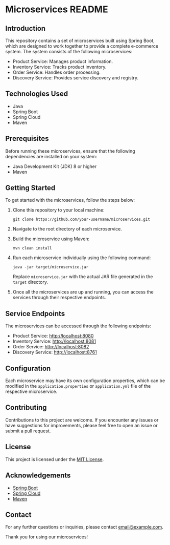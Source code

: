 # Microservices README

## Introduction
This repository contains a set of microservices built using Spring Boot, which are designed to work together to provide a complete e-commerce system. The system consists of the following microservices:

- Product Service: Manages product information.
- Inventory Service: Tracks product inventory.
- Order Service: Handles order processing.
- Discovery Service: Provides service discovery and registry.

## Technologies Used
- Java
- Spring Boot
- Spring Cloud
- Maven

## Prerequisites
Before running these microservices, ensure that the following dependencies are installed on your system:
- Java Development Kit (JDK) 8 or higher
- Maven

## Getting Started
To get started with the microservices, follow the steps below:

1. Clone this repository to your local machine:
   ```
   git clone https://github.com/your-username/microservices.git
   ```
2. Navigate to the root directory of each microservice.
3. Build the microservice using Maven:
   ```
   mvn clean install
   ```
4. Run each microservice individually using the following command:
   ```
   java -jar target/microservice.jar
   ```
   Replace `microservice.jar` with the actual JAR file generated in the `target` directory.

5. Once all the microservices are up and running, you can access the services through their respective endpoints.

## Service Endpoints
The microservices can be accessed through the following endpoints:

- Product Service: [http://localhost:8080](http://localhost:8080)
- Inventory Service: [http://localhost:8081](http://localhost:8081)
- Order Service: [http://localhost:8082](http://localhost:8082)
- Discovery Service: [http://localhost:8761](http://localhost:8761)

## Configuration
Each microservice may have its own configuration properties, which can be modified in the `application.properties` or `application.yml` file of the respective microservice.

## Contributing
Contributions to this project are welcome. If you encounter any issues or have suggestions for improvements, please feel free to open an issue or submit a pull request.

## License
This project is licensed under the [MIT License](LICENSE).

## Acknowledgements
- [Spring Boot](https://spring.io/projects/spring-boot)
- [Spring Cloud](https://spring.io/projects/spring-cloud)
- [Maven](https://maven.apache.org/)

## Contact
For any further questions or inquiries, please contact [email@example.com](mailto:email@example.com).

Thank you for using our microservices!
